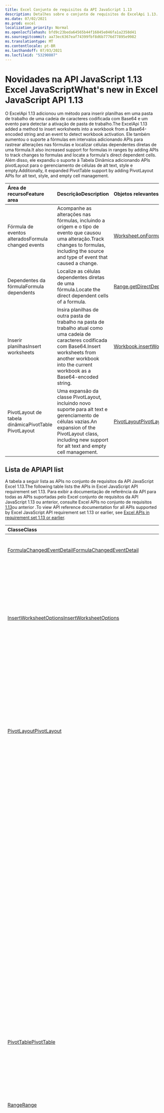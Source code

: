 ```yaml
---
title: Excel Conjunto de requisitos da API JavaScript 1.13
description: Detalhes sobre o conjunto de requisitos do ExcelApi 1.13.
ms.date: 07/02/2021
ms.prod: excel
localization_priority: Normal
ms.openlocfilehash: bfd9c23beda64565b44f16845e046fa1a2358d41
ms.sourcegitcommit: aa73ec6367eaf74399fbf8d6b7776d77895e9982
ms.translationtype: MT
ms.contentlocale: pt-BR
ms.lasthandoff: 07/03/2021
ms.locfileid: "53290807"
---
```

# <a name="whats-new-in-excel-javascript-api-113"></a><span data-ttu-id="d14c0-103">Novidades na API JavaScript 1.13 Excel JavaScript</span><span class="sxs-lookup"><span data-stu-id="d14c0-103">What's new in Excel JavaScript API 1.13</span></span>

<span data-ttu-id="d14c0-104">O ExcelApi 1.13 adicionou um método para inserir planilhas em uma pasta de trabalho de uma cadeia de caracteres codificada com Base64 e um evento para detectar a ativação de pasta de trabalho.</span><span class="sxs-lookup"><span data-stu-id="d14c0-104">The ExcelApi 1.13 added a method to insert worksheets into a workbook from a Base64-encoded string and an event to detect workbook activation.</span></span> <span data-ttu-id="d14c0-105">Ele também aumentou o suporte a fórmulas em intervalos adicionando APIs para rastrear alterações nas fórmulas e localizar células dependentes diretas de uma fórmula.</span><span class="sxs-lookup"><span data-stu-id="d14c0-105">It also increased support for formulas in ranges by adding APIs to track changes to formulas and locate a formula's direct dependent cells.</span></span> <span data-ttu-id="d14c0-106">Além disso, ele expandiu o suporte à Tabela Dinâmica adicionando APIs pivotLayout para o gerenciamento de células de alt text, style e empty.</span><span class="sxs-lookup"><span data-stu-id="d14c0-106">Additionally, it expanded PivotTable support by adding PivotLayout APIs for alt text, style, and empty cell management.</span></span>

| <span data-ttu-id="d14c0-107">Área de recurso</span><span class="sxs-lookup"><span data-stu-id="d14c0-107">Feature area</span></span> | <span data-ttu-id="d14c0-108">Descrição</span><span class="sxs-lookup"><span data-stu-id="d14c0-108">Description</span></span> | <span data-ttu-id="d14c0-109">Objetos relevantes</span><span class="sxs-lookup"><span data-stu-id="d14c0-109">Relevant objects</span></span> |
|:--- |:--- |:--- |
| <span data-ttu-id="d14c0-110">Fórmula de eventos alterados</span><span class="sxs-lookup"><span data-stu-id="d14c0-110">Formula changed events</span></span> | <span data-ttu-id="d14c0-111">Acompanhe as alterações nas fórmulas, incluindo a origem e o tipo de evento que causou uma alteração.</span><span class="sxs-lookup"><span data-stu-id="d14c0-111">Track changes to formulas, including the source and type of event that caused a change.</span></span> | [<span data-ttu-id="d14c0-112">Worksheet.onFormulaChanged</span><span class="sxs-lookup"><span data-stu-id="d14c0-112">Worksheet.onFormulaChanged</span></span>](/javascript/api/excel/excel.worksheet#onFormulaChanged)|
| <span data-ttu-id="d14c0-113">Dependentes da fórmula</span><span class="sxs-lookup"><span data-stu-id="d14c0-113">Formula dependents</span></span> | <span data-ttu-id="d14c0-114">Localize as células dependentes diretas de uma fórmula.</span><span class="sxs-lookup"><span data-stu-id="d14c0-114">Locate the direct dependent cells of a formula.</span></span> | [<span data-ttu-id="d14c0-115">Range.getDirectDependents</span><span class="sxs-lookup"><span data-stu-id="d14c0-115">Range.getDirectDependents</span></span>](/javascript/api/excel/excel.range#getDirectDependents__) |
| <span data-ttu-id="d14c0-116">Inserir planilhas</span><span class="sxs-lookup"><span data-stu-id="d14c0-116">Insert worksheets</span></span> | <span data-ttu-id="d14c0-117">Insira planilhas de outra pasta de trabalho na pasta de trabalho atual como uma cadeia de caracteres codificada com Base64.</span><span class="sxs-lookup"><span data-stu-id="d14c0-117">Insert worksheets from another workbook into the current workbook as a Base64-encoded string.</span></span> | [<span data-ttu-id="d14c0-118">Workbook.insertWorksheetsFromBase64</span><span class="sxs-lookup"><span data-stu-id="d14c0-118">Workbook.insertWorksheetsFromBase64</span></span>](/javascript/api/excel/excel.workbook#insertWorksheetsFromBase64_base64File__options_) |
| <span data-ttu-id="d14c0-119">PivotLayout de tabela dinâmica</span><span class="sxs-lookup"><span data-stu-id="d14c0-119">PivotTable PivotLayout</span></span> | <span data-ttu-id="d14c0-120">Uma expansão da classe PivotLayout, incluindo novo suporte para alt text e gerenciamento de células vazias.</span><span class="sxs-lookup"><span data-stu-id="d14c0-120">An expansion of the PivotLayout class, including new support for alt text and empty cell management.</span></span> | [<span data-ttu-id="d14c0-121">PivotLayout</span><span class="sxs-lookup"><span data-stu-id="d14c0-121">PivotLayout</span></span>](/javascript/api/excel/excel.pivotlayout) |

## <a name="api-list"></a><span data-ttu-id="d14c0-122">Lista de API</span><span class="sxs-lookup"><span data-stu-id="d14c0-122">API list</span></span>

<span data-ttu-id="d14c0-123">A tabela a seguir lista as APIs no conjunto de requisitos da API JavaScript Excel 1.13.</span><span class="sxs-lookup"><span data-stu-id="d14c0-123">The following table lists the APIs in Excel JavaScript API requirement set 1.13.</span></span> <span data-ttu-id="d14c0-124">Para exibir a documentação de referência da API para todas as APIs suportadas pelo Excel conjunto de requisitos da API JavaScript 1.13 ou anterior, consulte Excel APIs no conjunto de requisitos [1.13](/javascript/api/excel?view=excel-js-1.13&preserve-view=true)ou anterior .</span><span class="sxs-lookup"><span data-stu-id="d14c0-124">To view API reference documentation for all APIs supported by Excel JavaScript API requirement set 1.13 or earlier, see [Excel APIs in requirement set 1.13 or earlier](/javascript/api/excel?view=excel-js-1.13&preserve-view=true).</span></span>

| <span data-ttu-id="d14c0-125">Classe</span><span class="sxs-lookup"><span data-stu-id="d14c0-125">Class</span></span> | <span data-ttu-id="d14c0-126">Campos</span><span class="sxs-lookup"><span data-stu-id="d14c0-126">Fields</span></span> | <span data-ttu-id="d14c0-127">Descrição</span><span class="sxs-lookup"><span data-stu-id="d14c0-127">Description</span></span> |
|:---|:---|:---|
|[<span data-ttu-id="d14c0-128">FormulaChangedEventDetail</span><span class="sxs-lookup"><span data-stu-id="d14c0-128">FormulaChangedEventDetail</span></span>](/javascript/api/excel/excel.formulachangedeventdetail)|[<span data-ttu-id="d14c0-129">cellAddress</span><span class="sxs-lookup"><span data-stu-id="d14c0-129">cellAddress</span></span>](/javascript/api/excel/excel.formulachangedeventdetail#celladdress)|<span data-ttu-id="d14c0-130">O endereço da célula que contém a fórmula alterada.</span><span class="sxs-lookup"><span data-stu-id="d14c0-130">The address of the cell that contains the changed formula.</span></span>|
||[<span data-ttu-id="d14c0-131">previousFormula</span><span class="sxs-lookup"><span data-stu-id="d14c0-131">previousFormula</span></span>](/javascript/api/excel/excel.formulachangedeventdetail#previousformula)|<span data-ttu-id="d14c0-132">Representa a fórmula anterior, antes de ser alterada.</span><span class="sxs-lookup"><span data-stu-id="d14c0-132">Represents the previous formula, before it was changed.</span></span>|
|[<span data-ttu-id="d14c0-133">InsertWorksheetOptions</span><span class="sxs-lookup"><span data-stu-id="d14c0-133">InsertWorksheetOptions</span></span>](/javascript/api/excel/excel.insertworksheetoptions)|[<span data-ttu-id="d14c0-134">positionType</span><span class="sxs-lookup"><span data-stu-id="d14c0-134">positionType</span></span>](/javascript/api/excel/excel.insertworksheetoptions#positiontype)|<span data-ttu-id="d14c0-135">A posição de inserção, na pasta de trabalho atual, das novas planilhas.</span><span class="sxs-lookup"><span data-stu-id="d14c0-135">The insert position, in the current workbook, of the new worksheets.</span></span>|
||[<span data-ttu-id="d14c0-136">relativeTo</span><span class="sxs-lookup"><span data-stu-id="d14c0-136">relativeTo</span></span>](/javascript/api/excel/excel.insertworksheetoptions#relativeto)|<span data-ttu-id="d14c0-137">A planilha na pasta de trabalho atual que é referenciada para o `WorksheetPositionType` parâmetro.</span><span class="sxs-lookup"><span data-stu-id="d14c0-137">The worksheet in the current workbook that is referenced for the `WorksheetPositionType` parameter.</span></span>|
||[<span data-ttu-id="d14c0-138">sheetNamesToInsert</span><span class="sxs-lookup"><span data-stu-id="d14c0-138">sheetNamesToInsert</span></span>](/javascript/api/excel/excel.insertworksheetoptions#sheetnamestoinsert)|<span data-ttu-id="d14c0-139">Os nomes de planilhas individuais a inserir.</span><span class="sxs-lookup"><span data-stu-id="d14c0-139">The names of individual worksheets to insert.</span></span>|
|[<span data-ttu-id="d14c0-140">PivotLayout</span><span class="sxs-lookup"><span data-stu-id="d14c0-140">PivotLayout</span></span>](/javascript/api/excel/excel.pivotlayout)|[<span data-ttu-id="d14c0-141">altTextDescription</span><span class="sxs-lookup"><span data-stu-id="d14c0-141">altTextDescription</span></span>](/javascript/api/excel/excel.pivotlayout#alttextdescription)|<span data-ttu-id="d14c0-142">A descrição de texto alt da Tabela Dinâmica.</span><span class="sxs-lookup"><span data-stu-id="d14c0-142">The alt text description of the PivotTable.</span></span>|
||[<span data-ttu-id="d14c0-143">altTextTitle</span><span class="sxs-lookup"><span data-stu-id="d14c0-143">altTextTitle</span></span>](/javascript/api/excel/excel.pivotlayout#alttexttitle)|<span data-ttu-id="d14c0-144">O título de texto alt da Tabela Dinâmica.</span><span class="sxs-lookup"><span data-stu-id="d14c0-144">The alt text title of the PivotTable.</span></span>|
||[<span data-ttu-id="d14c0-145">displayBlankLineAfterEachItem(display: boolean)</span><span class="sxs-lookup"><span data-stu-id="d14c0-145">displayBlankLineAfterEachItem(display: boolean)</span></span>](/javascript/api/excel/excel.pivotlayout#displayblanklineaftereachitem-display-)|<span data-ttu-id="d14c0-146">Define se uma linha em branco deve ou não ser exibida após cada item.</span><span class="sxs-lookup"><span data-stu-id="d14c0-146">Sets whether or not to display a blank line after each item.</span></span>|
||[<span data-ttu-id="d14c0-147">emptyCellText</span><span class="sxs-lookup"><span data-stu-id="d14c0-147">emptyCellText</span></span>](/javascript/api/excel/excel.pivotlayout#emptycelltext)|<span data-ttu-id="d14c0-148">O texto que é preenchido automaticamente em qualquer célula vazia na Tabela Dinâmica se `fillEmptyCells == true` .</span><span class="sxs-lookup"><span data-stu-id="d14c0-148">The text that is automatically filled into any empty cell in the PivotTable if `fillEmptyCells == true`.</span></span>|
||[<span data-ttu-id="d14c0-149">fillEmptyCells</span><span class="sxs-lookup"><span data-stu-id="d14c0-149">fillEmptyCells</span></span>](/javascript/api/excel/excel.pivotlayout#fillemptycells)|<span data-ttu-id="d14c0-150">Especifica se células vazias na Tabela Dinâmica devem ser preenchidas com `emptyCellText` o .</span><span class="sxs-lookup"><span data-stu-id="d14c0-150">Specifies whether empty cells in the PivotTable should be populated with the `emptyCellText`.</span></span>|
||[<span data-ttu-id="d14c0-151">repeatAllItemLabels(repeatLabels: boolean)</span><span class="sxs-lookup"><span data-stu-id="d14c0-151">repeatAllItemLabels(repeatLabels: boolean)</span></span>](/javascript/api/excel/excel.pivotlayout#repeatallitemlabels-repeatlabels-)|<span data-ttu-id="d14c0-152">Define a configuração "repetir todos os rótulos de item" em todos os campos da Tabela Dinâmica.</span><span class="sxs-lookup"><span data-stu-id="d14c0-152">Sets the "repeat all item labels" setting across all fields in the PivotTable.</span></span>|
||[<span data-ttu-id="d14c0-153">showFieldHeaders</span><span class="sxs-lookup"><span data-stu-id="d14c0-153">showFieldHeaders</span></span>](/javascript/api/excel/excel.pivotlayout#showfieldheaders)|<span data-ttu-id="d14c0-154">Especifica se a Tabela Dinâmica exibe os headers de campo (legendas de campo e drop-downs de filtro).</span><span class="sxs-lookup"><span data-stu-id="d14c0-154">Specifies whether the PivotTable displays field headers (field captions and filter drop-downs).</span></span>|
|[<span data-ttu-id="d14c0-155">PivotTable</span><span class="sxs-lookup"><span data-stu-id="d14c0-155">PivotTable</span></span>](/javascript/api/excel/excel.pivottable)|[<span data-ttu-id="d14c0-156">refreshOnOpen</span><span class="sxs-lookup"><span data-stu-id="d14c0-156">refreshOnOpen</span></span>](/javascript/api/excel/excel.pivottable#refreshonopen)|<span data-ttu-id="d14c0-157">Especifica se a Tabela Dinâmica é atualizada quando a workbook é aberta.</span><span class="sxs-lookup"><span data-stu-id="d14c0-157">Specifies whether the PivotTable refreshes when the workbook opens.</span></span>|
|[<span data-ttu-id="d14c0-158">Range</span><span class="sxs-lookup"><span data-stu-id="d14c0-158">Range</span></span>](/javascript/api/excel/excel.range)|[<span data-ttu-id="d14c0-159">getDirectDependents()</span><span class="sxs-lookup"><span data-stu-id="d14c0-159">getDirectDependents()</span></span>](/javascript/api/excel/excel.range#getdirectdependents--)|<span data-ttu-id="d14c0-160">Retorna um objeto que representa o intervalo que contém todos os dependentes diretos de uma célula na mesma planilha ou `WorkbookRangeAreas` em várias planilhas.</span><span class="sxs-lookup"><span data-stu-id="d14c0-160">Returns a `WorkbookRangeAreas` object that represents the range containing all the direct dependents of a cell in the same worksheet or in multiple worksheets.</span></span>|
||[<span data-ttu-id="d14c0-161">getExtendedRange(direction: Excel. KeyboardDirection, activeCell?: Cadeia de \| caracteres de intervalo)</span><span class="sxs-lookup"><span data-stu-id="d14c0-161">getExtendedRange(direction: Excel.KeyboardDirection, activeCell?: Range \| string)</span></span>](/javascript/api/excel/excel.range#getextendedrange-direction--activecell-)|<span data-ttu-id="d14c0-162">Retorna um objeto range que inclui o intervalo atual e até a borda do intervalo, com base na direção fornecida.</span><span class="sxs-lookup"><span data-stu-id="d14c0-162">Returns a range object that includes the current range and up to the edge of the range, based on the provided direction.</span></span>|
||[<span data-ttu-id="d14c0-163">getMergedAreasOrNullObject()</span><span class="sxs-lookup"><span data-stu-id="d14c0-163">getMergedAreasOrNullObject()</span></span>](/javascript/api/excel/excel.range#getmergedareasornullobject--)|<span data-ttu-id="d14c0-164">Retorna um objeto RangeAreas que representa as áreas mescladas nesse intervalo.</span><span class="sxs-lookup"><span data-stu-id="d14c0-164">Returns a RangeAreas object that represents the merged areas in this range.</span></span>|
||[<span data-ttu-id="d14c0-165">getRangeEdge(direction: Excel. KeyboardDirection, activeCell?: Cadeia de \| caracteres de intervalo)</span><span class="sxs-lookup"><span data-stu-id="d14c0-165">getRangeEdge(direction: Excel.KeyboardDirection, activeCell?: Range \| string)</span></span>](/javascript/api/excel/excel.range#getrangeedge-direction--activecell-)|<span data-ttu-id="d14c0-166">Retorna um objeto range que é a célula de borda da região de dados que corresponde à direção fornecida.</span><span class="sxs-lookup"><span data-stu-id="d14c0-166">Returns a range object that is the edge cell of the data region that corresponds to the provided direction.</span></span>|
|[<span data-ttu-id="d14c0-167">Table</span><span class="sxs-lookup"><span data-stu-id="d14c0-167">Table</span></span>](/javascript/api/excel/excel.table)|[<span data-ttu-id="d14c0-168">resize(newRange: Range \| string)</span><span class="sxs-lookup"><span data-stu-id="d14c0-168">resize(newRange: Range \| string)</span></span>](/javascript/api/excel/excel.table#resize-newrange-)|<span data-ttu-id="d14c0-169">Resize a tabela para o novo intervalo.</span><span class="sxs-lookup"><span data-stu-id="d14c0-169">Resize the table to the new range.</span></span>|
|[<span data-ttu-id="d14c0-170">Workbook</span><span class="sxs-lookup"><span data-stu-id="d14c0-170">Workbook</span></span>](/javascript/api/excel/excel.workbook)|[<span data-ttu-id="d14c0-171">insertWorksheetsFromBase64(base64File: string, options?: Excel. InsertWorksheetOptions)</span><span class="sxs-lookup"><span data-stu-id="d14c0-171">insertWorksheetsFromBase64(base64File: string, options?: Excel.InsertWorksheetOptions)</span></span>](/javascript/api/excel/excel.workbook#insertworksheetsfrombase64-base64file--options-)|<span data-ttu-id="d14c0-172">Insere as planilhas especificadas de uma pasta de trabalho de origem na pasta de trabalho atual.</span><span class="sxs-lookup"><span data-stu-id="d14c0-172">Inserts the specified worksheets from a source workbook into the current workbook.</span></span>|
||[<span data-ttu-id="d14c0-173">onActivated</span><span class="sxs-lookup"><span data-stu-id="d14c0-173">onActivated</span></span>](/javascript/api/excel/excel.workbook#onactivated)|<span data-ttu-id="d14c0-174">Ocorre quando a guia de trabalho é ativada.</span><span class="sxs-lookup"><span data-stu-id="d14c0-174">Occurs when the the workbook is activated.</span></span>|
|[<span data-ttu-id="d14c0-175">WorkbookActivatedEventArgs</span><span class="sxs-lookup"><span data-stu-id="d14c0-175">WorkbookActivatedEventArgs</span></span>](/javascript/api/excel/excel.workbookactivatedeventargs)|[<span data-ttu-id="d14c0-176">tipo</span><span class="sxs-lookup"><span data-stu-id="d14c0-176">type</span></span>](/javascript/api/excel/excel.workbookactivatedeventargs#type)|<span data-ttu-id="d14c0-177">Obtém o tipo do evento.</span><span class="sxs-lookup"><span data-stu-id="d14c0-177">Gets the type of the event.</span></span>|
|[<span data-ttu-id="d14c0-178">Worksheet</span><span class="sxs-lookup"><span data-stu-id="d14c0-178">Worksheet</span></span>](/javascript/api/excel/excel.worksheet)|[<span data-ttu-id="d14c0-179">onFormulaChanged</span><span class="sxs-lookup"><span data-stu-id="d14c0-179">onFormulaChanged</span></span>](/javascript/api/excel/excel.worksheet#onformulachanged)|<span data-ttu-id="d14c0-180">Ocorre quando uma ou mais fórmulas são alteradas nesta planilha.</span><span class="sxs-lookup"><span data-stu-id="d14c0-180">Occurs when one or more formulas are changed in this worksheet.</span></span>|
|[<span data-ttu-id="d14c0-181">WorksheetCollection</span><span class="sxs-lookup"><span data-stu-id="d14c0-181">WorksheetCollection</span></span>](/javascript/api/excel/excel.worksheetcollection)|[<span data-ttu-id="d14c0-182">onFormulaChanged</span><span class="sxs-lookup"><span data-stu-id="d14c0-182">onFormulaChanged</span></span>](/javascript/api/excel/excel.worksheetcollection#onformulachanged)|<span data-ttu-id="d14c0-183">Ocorre quando uma ou mais fórmulas são alteradas em qualquer planilha dessa coleção.</span><span class="sxs-lookup"><span data-stu-id="d14c0-183">Occurs when one or more formulas are changed in any worksheet of this collection.</span></span>|
|[<span data-ttu-id="d14c0-184">WorksheetFormulaChangedEventArgs</span><span class="sxs-lookup"><span data-stu-id="d14c0-184">WorksheetFormulaChangedEventArgs</span></span>](/javascript/api/excel/excel.worksheetformulachangedeventargs)|[<span data-ttu-id="d14c0-185">formulaDetails</span><span class="sxs-lookup"><span data-stu-id="d14c0-185">formulaDetails</span></span>](/javascript/api/excel/excel.worksheetformulachangedeventargs#formuladetails)|<span data-ttu-id="d14c0-186">Obtém uma matriz `FormulaChangedEventDetail` de objetos, que contém os detalhes sobre todas as fórmulas alteradas.</span><span class="sxs-lookup"><span data-stu-id="d14c0-186">Gets an array of `FormulaChangedEventDetail` objects, which contain the details about the all of the changed formulas.</span></span>|
||[<span data-ttu-id="d14c0-187">source</span><span class="sxs-lookup"><span data-stu-id="d14c0-187">source</span></span>](/javascript/api/excel/excel.worksheetformulachangedeventargs#source)|<span data-ttu-id="d14c0-188">A origem do evento.</span><span class="sxs-lookup"><span data-stu-id="d14c0-188">The source of the event.</span></span>|
||[<span data-ttu-id="d14c0-189">tipo</span><span class="sxs-lookup"><span data-stu-id="d14c0-189">type</span></span>](/javascript/api/excel/excel.worksheetformulachangedeventargs#type)|<span data-ttu-id="d14c0-190">Obtém o tipo do evento.</span><span class="sxs-lookup"><span data-stu-id="d14c0-190">Gets the type of the event.</span></span>|
||[<span data-ttu-id="d14c0-191">worksheetId</span><span class="sxs-lookup"><span data-stu-id="d14c0-191">worksheetId</span></span>](/javascript/api/excel/excel.worksheetformulachangedeventargs#worksheetid)|<span data-ttu-id="d14c0-192">Obtém a ID da planilha na qual a fórmula foi alterada.</span><span class="sxs-lookup"><span data-stu-id="d14c0-192">Gets the ID of the worksheet in which the formula changed.</span></span>|

## <a name="see-also"></a><span data-ttu-id="d14c0-193">Confira também</span><span class="sxs-lookup"><span data-stu-id="d14c0-193">See also</span></span>

- [<span data-ttu-id="d14c0-194">Documentação deReferência da API JavaScript do Excel</span><span class="sxs-lookup"><span data-stu-id="d14c0-194">Excel JavaScript API Reference Documentation</span></span>](/javascript/api/excel?view=excel-js-1.13&preserve-view=true)
- [<span data-ttu-id="d14c0-195">Conjuntos de requisitos da API JavaScript do Excel</span><span class="sxs-lookup"><span data-stu-id="d14c0-195">Excel JavaScript API requirement sets</span></span>](excel-api-requirement-sets.md)
